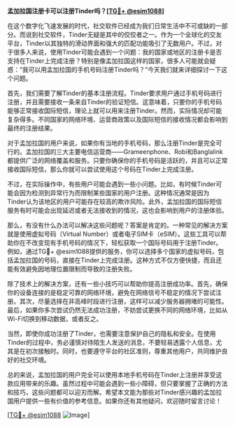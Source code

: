 **孟加拉国注册卡可以注册Tinder吗？[[TG💪+ @esim1088](https://t.me/s/esim1088)]**

在这个数字化飞速发展的时代，社交软件已经成为我们日常生活中不可或缺的一部分。而说到社交软件，Tinder无疑是其中的佼佼者之一。作为一个全球化的交友平台，Tinder以其独特的滑动界面和强大的匹配功能吸引了无数用户。不过，对于很多人来说，使用Tinder可能会遇到一个问题：我的国家或地区的注册卡是否支持在Tinder上完成注册？特别是像孟加拉国这样的国家，很多人可能就会疑惑：“我可以用孟加拉国的手机号码注册Tinder吗？”今天我们就来详细探讨一下这个问题。

首先，我们需要了解Tinder的基本注册流程。Tinder要求用户通过手机号码进行注册，并且需要接收一条来自Tinder的验证短信。这意味着，只要你的手机号码能够正常接收国际短信，理论上就可以用来注册Tinder。然而，实际情况却可能复杂得多。不同国家的网络环境、运营商政策以及国际短信的接收情况都会影响到最终的注册结果。

对于孟加拉国的用户来说，如果你有当地的手机号码，那么注册Tinder是完全可行的。孟加拉国的三大主要电信运营商——Grameenphone、Robi和Banglalink都提供广泛的网络覆盖和服务。只要你确保你的手机号码是活跃的，并且可以正常接收国际短信，那么你就可以尝试使用这个号码在Tinder上完成注册。

不过，在实际操作中，有些用户可能会遇到一些小问题。比如，有时候Tinder可能会因为检测到异常行为而限制某些国家的用户注册。这种情况通常是因为Tinder认为该地区的用户可能存在较高的欺诈风险。此外，孟加拉国的国际短信服务有时可能会出现延迟或者无法接收到的情况，这也会影响到用户的注册体验。

那么，有没有什么办法可以解决这些问题呢？答案是肯定的。一种常见的解决方案就是使用虚拟号码（Virtual Number）或者电子SIM卡（eSIM）。这些工具可以帮助你在不改变现有手机号码的情况下，轻松获取一个国际号码用于注册Tinder。例如，通过TG💪+ @esim1088提供的服务，你可以选择多个国家的虚拟号码，包括孟加拉国的号码，直接在Tinder上完成注册。这种方式不仅方便快捷，而且还能有效避免因地理位置限制而导致的注册失败。

除了技术上的解决方案，还有一些小技巧可以帮助你提高注册成功率。首先，确保你的设备连接的是稳定可靠的网络环境，避免在网络信号不稳定的情况下尝试注册。其次，尽量选择在非高峰时段进行注册，这样可以减少服务器拥堵的可能性。最后，如果你多次尝试仍然无法成功注册，不妨尝试更换不同的网络环境，比如从Wi-Fi切换到移动数据，或者反之。

当然，即使你成功注册了Tinder，也需要注意保护自己的隐私和安全。在使用Tinder的过程中，务必谨慎对待陌生人发送的消息，不要轻易透露个人信息，尤其是在初次接触时。同时，也要遵守平台的社区准则，尊重其他用户，共同维护良好的社交环境。

总的来说，孟加拉国的用户完全可以使用本地手机号码在Tinder上注册并享受这款应用带来的乐趣。虽然过程中可能会遇到一些小障碍，但只要掌握了正确的方法和技巧，这些问题都可以迎刃而解。希望本文能为那些对Tinder感兴趣的孟加拉国用户提供一些有价值的参考信息。如果你还有其他疑问，欢迎随时留言讨论！

[[TG💪+ @esim1088](https://t.me/s/esim1088) ![Image](https://i.postimg.cc/4NQfJmqS/Snipaste-2025-05-13-00-14-12.png)]